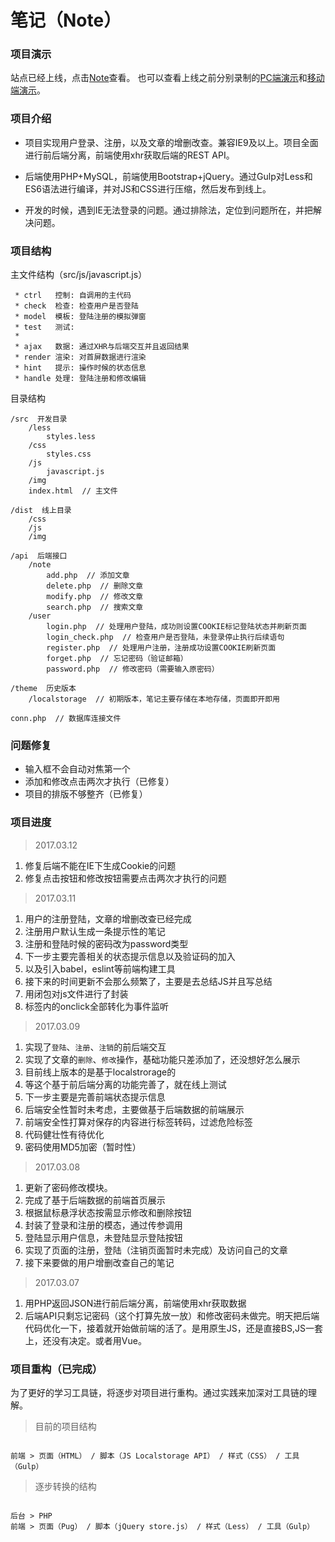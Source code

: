 # 笔记（Note）

### 项目演示

站点已经上线，点击[Note](http://berg-lab.com/Note/)查看。
也可以查看上线之前分别录制的[PC端演示](Note-M.gif)和[移动端演示](Note-PC.gif)。

### 项目介绍

* 项目实现用户登录、注册，以及文章的增删改查。兼容IE9及以上。项目全面进行前后端分离，前端使用xhr获取后端的REST API。

* 后端使用PHP+MySQL，前端使用Bootstrap+jQuery。通过Gulp对Less和ES6语法进行编译，并对JS和CSS进行压缩，然后发布到线上。

* 开发的时候，遇到IE无法登录的问题。通过排除法，定位到问题所在，并把解决问题。

### 项目结构

主文件结构（src/js/javascript.js）

```
 * ctrl   控制: 自调用的主代码
 * check  检查: 检查用户是否登陆
 * model  模板: 登陆注册的模拟弹窗
 * test   测试: 
 * 
 * ajax   数据: 通过XHR与后端交互并且返回结果
 * render 渲染: 对首屏数据进行渲染
 * hint   提示: 操作时候的状态信息
 * handle 处理: 登陆注册和修改编辑
```

目录结构

```
/src  开发目录
	/less
		styles.less
	/css
		styles.css
	/js
		javascript.js
	/img
	index.html  // 主文件

/dist  线上目录
	/css
	/js
	/img

/api  后端接口
	/note
		add.php  // 添加文章
		delete.php  // 删除文章
		modify.php  // 修改文章
		search.php  // 搜索文章
	/user
		login.php  // 处理用户登陆，成功则设置COOKIE标记登陆状态并刷新页面
		login_check.php  // 检查用户是否登陆，未登录停止执行后续语句
		register.php  // 处理用户注册，注册成功设置COOKIE刷新页面
		forget.php  // 忘记密码（验证邮箱）
		password.php  // 修改密码（需要输入原密码）

/theme  历史版本
	/localstorage  // 初期版本，笔记主要存储在本地存储，页面即开即用

conn.php  // 数据库连接文件
```

### 问题修复

* 输入框不会自动对焦第一个
* 添加和修改点击两次才执行（已修复）
* 项目的排版不够整齐（已修复）

### 项目进度

> 2017.03.12

1. 修复后端不能在IE下生成Cookie的问题
2. 修复点击按钮和修改按钮需要点击两次才执行的问题

> 2017.03.11

1. 用户的注册登陆，文章的增删改查已经完成
2. 注册用户默认生成一条提示性的笔记
3. 注册和登陆时候的密码改为password类型
4. 下一步主要完善相关的状态提示信息以及验证码的加入
5. 以及引入babel，eslint等前端构建工具
6. 接下来的时间更新不会那么频繁了，主要是去总结JS并且写总结
7. 用闭包对js文件进行了封装
8. 标签内的onclick全部转化为事件监听

> 2017.03.09

1. 实现了`登陆`、`注册`、`注销`的前后端交互
2. 实现了文章的`删除`、`修改`操作，基础功能只差添加了，还没想好怎么展示
3. 目前线上版本的是基于localstrorage的
4. 等这个基于前后端分离的功能完善了，就在线上测试
5. 下一步主要是完善前端状态提示信息
6. 后端安全性暂时未考虑，主要做基于后端数据的前端展示
7. 前端安全性打算对保存的内容进行标签转码，过滤危险标签
8. 代码健壮性有待优化
9. 密码使用MD5加密（暂时性）

> 2017.03.08

1. 更新了密码修改模块。
2. 完成了基于后端数据的前端首页展示
3. 根据鼠标悬浮状态按需显示修改和删除按钮
4. 封装了登录和注册的模态，通过传参调用
5. 登陆显示用户信息，未登陆显示登陆按钮
6. 实现了页面的注册，登陆（注销页面暂时未完成）及访问自己的文章
7. 接下来要做的用户增删改查自己的笔记

> 2017.03.07

1. 用PHP返回JSON进行前后端分离，前端使用xhr获取数据
2. 后端API只剩忘记密码（这个打算先放一放）和修改密码未做完。明天把后端代码优化一下，接着就开始做前端的活了。是用原生JS，还是直接BS,JS一套上，还没有决定。或者用Vue。

### 项目重构（已完成）

为了更好的学习工具链，将逐步对项目进行重构。通过实践来加深对工具链的理解。

> 目前的项目结构

```

前端 > 页面（HTML） / 脚本（JS Localstorage API） / 样式（CSS） / 工具（Gulp）

```



> 逐步转换的结构

```

后台 > PHP
前端 > 页面（Pug） / 脚本（jQuery store.js） / 样式（Less） / 工具（Gulp）

```